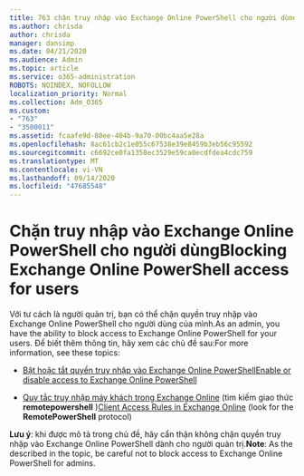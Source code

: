 ```yaml
---
title: 763 chặn truy nhập vào Exchange Online PowerShell cho người dùng
ms.author: chrisda
author: chrisda
manager: dansimp
ms.date: 04/21/2020
ms.audience: Admin
ms.topic: article
ms.service: o365-administration
ROBOTS: NOINDEX, NOFOLLOW
localization_priority: Normal
ms.collection: Adm_O365
ms.custom:
- "763"
- "3500011"
ms.assetid: fcaafe9d-80ee-404b-9a70-00bc4aa5e28a
ms.openlocfilehash: 8ac61cb2c1e055c67538e39e8459b3eb56c95592
ms.sourcegitcommit: c6692ce0fa1358ec3529e59ca0ecdfdea4cdc759
ms.translationtype: MT
ms.contentlocale: vi-VN
ms.lasthandoff: 09/14/2020
ms.locfileid: "47685548"
---
```

# <a name="blocking-exchange-online-powershell-access-for-users"></a><span data-ttu-id="68a1a-102">Chặn truy nhập vào Exchange Online PowerShell cho người dùng</span><span class="sxs-lookup"><span data-stu-id="68a1a-102">Blocking Exchange Online PowerShell access for users</span></span>
<span data-ttu-id="68a1a-103">Với tư cách là người quản trị, bạn có thể chặn quyền truy nhập vào Exchange Online PowerShell cho người dùng của mình.</span><span class="sxs-lookup"><span data-stu-id="68a1a-103">As an admin, you have the ability to block access to Exchange Online PowerShell for your users.</span></span> <span data-ttu-id="68a1a-104">Để biết thêm thông tin, hãy xem các chủ đề sau:</span><span class="sxs-lookup"><span data-stu-id="68a1a-104">For more information, see these topics:</span></span>

- [<span data-ttu-id="68a1a-105">Bật hoặc tắt quyền truy nhập vào Exchange Online PowerShell</span><span class="sxs-lookup"><span data-stu-id="68a1a-105">Enable or disable access to Exchange Online PowerShell</span></span>](https://docs.microsoft.com/powershell/exchange/exchange-online/disable-access-to-exchange-online-powershell)

- <span data-ttu-id="68a1a-106">[Quy tắc truy nhập máy khách trong Exchange Online](https://technet.microsoft.com/library/mt842508.aspx) (tìm kiếm giao thức **remotepowershell** )</span><span class="sxs-lookup"><span data-stu-id="68a1a-106">[Client Access Rules in Exchange Online](https://technet.microsoft.com/library/mt842508.aspx) (look for the **RemotePowerShell** protocol)</span></span> 

<span data-ttu-id="68a1a-107">**Lưu ý**: khi được mô tả trong chủ đề, hãy cẩn thận không chặn quyền truy nhập vào Exchange Online PowerShell dành cho người quản trị.</span><span class="sxs-lookup"><span data-stu-id="68a1a-107">**Note**: As the described in the topic, be careful not to block access to Exchange Online PowerShell for admins.</span></span>
